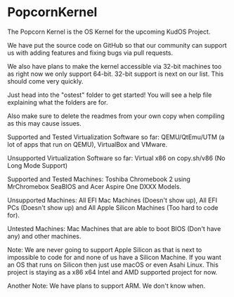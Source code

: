 # PopcornKernel




The Popcorn Kernel is the OS Kernel for the upcoming KudOS Project.


We have put the source code on GitHub so that our community can support us with adding features and fixing bugs via pull requests.


We also have plans to make the kernel accessible via 32-bit machines too as right now we only support 64-bit. 32-bit support is next on our list. This should come very quickly.


Just head into the "ostest" folder to get started!
You will see a help file explaining what the folders are for.

Also make sure to delete the readmes from your own copy when compiling
as this may cause issues.

Supported and Tested Virtualization Software so far: QEMU/QtEmu/UTM (a lot of apps that run on QEMU), VirtualBox and VMware.

Unsupported Virtualization Software so far: Virtual x86 on copy.sh/v86 (No Long Mode Support)

Supported and Tested Machines: Toshiba Chromebook 2 using MrChromebox SeaBIOS and Acer Aspire One DXXX Models.

Unsupported Machines: All EFI Mac Machines (Doesn't show up), All EFI PCs (Doesn't show up) and All Apple Silicon Machines (Too hard to code for).

Untested Machines: Mac Machines that are able to boot BIOS (Don't have any) and other machines.

Note: We are never going to support Apple Silicon as that is next to impossible to code for and none of us have a Silicon Machine. If you want an OS that runs on Silicon then just use macOS or even Asahi Linux. This project is staying as a x86 x64 Intel and AMD supported project for now.

Another Note: We have plans to support ARM. We don't know when.
